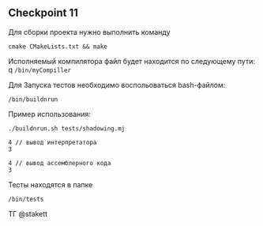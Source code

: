 Checkpoint 11
----

Для сборки проекта нужно выполнить команду

`cmake CMakeLists.txt && make`

Исполняемый компилятора файл будет находится по следующему пути:
q
`/bin/myCompiller`

Для Запуска тестов необходимо воспольоваться bash-файлом:

`/bin/buildnrun`

Пример использования:

```
./buildnrun.sh tests/shadowing.mj

4 // вывод интерпретатора
3

4 // вывод ассемблерного кода
3
```

Тесты находятся в папке 

`/bin/tests`

ТГ @stakett

